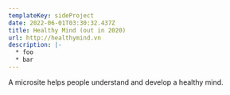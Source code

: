 ```yaml
---
templateKey: sideProject
date: 2022-06-01T03:30:32.437Z
title: Healthy Mind (out in 2020)
url: http://healthymind.vn
description: |-
  * foo
  * bar
---
```

A microsite helps people understand and develop a healthy mind.